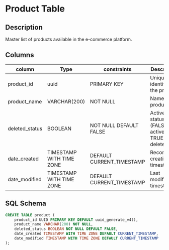 # Product Table

## Description

Master list of products available in the e-commerce platform.

## Columns

| column         | Type                     | constraints               | Description                                    |
| -------------- | ------------------------ | ------------------------- | ---------------------------------------------- |
| product_id     | uuid                     | PRIMARY KEY               | Unique identifier for the product              |
| product_name   | VARCHAR(200)             | NOT NULL                  | Name of the product                            |
| deleted_status | BOOLEAN                  | NOT NULL DEFAULT FALSE    | Active status (FALSE = active, TRUE = deleted) |
| date_created   | TIMESTAMP WITH TIME ZONE | DEFAULT CURRENT_TIMESTAMP | Record creation timestamp                      |
| date_modified  | TIMESTAMP WITH TIME ZONE | DEFAULT CURRENT_TIMESTAMP | Last modification timestamp                    |

## SQL Schema

```sql
CREATE TABLE product (
    product_id UUID PRIMARY KEY DEFAULT uuid_generate_v4(),
    product_name VARCHAR(200) NOT NULL,
    deleted_status BOOLEAN NOT NULL DEFAULT FALSE,
    date_created TIMESTAMP WITH TIME ZONE DEFAULT CURRENT_TIMESTAMP,
    date_modified TIMESTAMP WITH TIME ZONE DEFAULT CURRENT_TIMESTAMP
);
```
